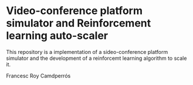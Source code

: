 # Video-conference platform simulator and Reinforcement learning auto-scaler

This repository is a implementation of a sideo-conference platform simulator and the development of a reinforcemt learning algorithm to scale it.

Francesc Roy Camdperrós
